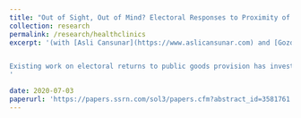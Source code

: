 ```yaml
---
title: "Out of Sight, Out of Mind? Electoral Responses to Proximity of Healthcare"
collection: research
permalink: /research/healthclinics
excerpt: '(with [Asli Cansunar](https://www.aslicansunar.com) and [Gozde Corekcioglu](https://www.gozdecorekcioglu.com)), *R&R at the Journal of Politics*


Existing work on electoral returns to public goods provision has investigated changes in government expenditure aggregated at levels that do not have any bearing on geographical access. In this paper, we focus on the political economy of the catchment areas of public services. Rather than investigating the binary relationship between public goods provision and electoral returns within formally drawn borders, we ask whether decreases in walking time to a public service attract votes for the incumbent. Leveraging the Family Medicine Reform in Turkey, which gave rise to an exogenous variation in voter proximity to the free health clinics in Istanbul, we find that communities whose walking distance to the closest clinic decreased voted significantly more for the AKP, the incumbent, between 2011 and 2015. We also show that poorer and healthcare dependent communities were more responsive to improvements in spatial accessibility to the local clinics.
'

date: 2020-07-03
paperurl: 'https://papers.ssrn.com/sol3/papers.cfm?abstract_id=3581761'
---
```


